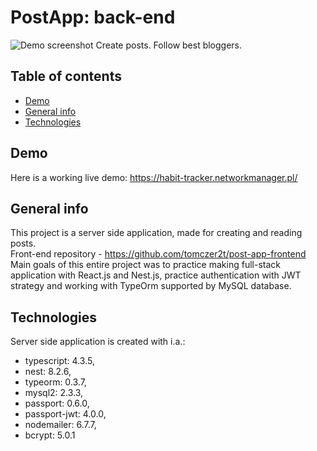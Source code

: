 # PostApp: back-end


![Demo screenshot](https://user-images.githubusercontent.com/88483398/188853017-f06e2b29-cf29-426b-9f4e-5c8be1293585.png)
Create posts. Follow best bloggers.

## Table of contents
* [Demo](#demo)
* [General info](#general-info)
* [Technologies](#technologies)

## Demo
Here is a working live demo: https://habit-tracker.networkmanager.pl/

## General info
This project is a server side application, made for creating and reading posts.
<br/>
Front-end repository - https://github.com/tomczer2t/post-app-frontend
<br/>
Main goals of this entire project was to practice making full-stack application with React.js and Nest.js, practice authentication with JWT strategy and working with TypeOrm supported by MySQL database.

## Technologies
Server side application is created with i.a.:
* typescript: 4.3.5,
* nest: 8.2.6, 
* typeorm: 0.3.7,
* mysql2: 2.3.3,
* passport: 0.6.0,
* passport-jwt: 4.0.0, 
* nodemailer: 6.7.7,
* bcrypt: 5.0.1
